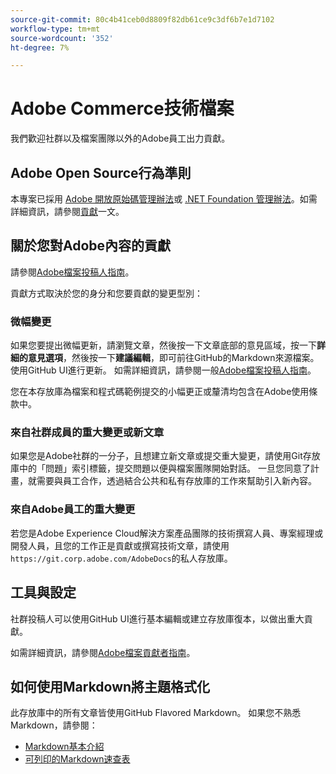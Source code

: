 ```yaml
---
source-git-commit: 80c4b41ceb0d8809f82db61ce9c3df6b7e1d7102
workflow-type: tm+mt
source-wordcount: '352'
ht-degree: 7%

---
```

# Adobe Commerce技術檔案

我們歡迎社群以及檔案團隊以外的Adobe員工出力貢獻。

## Adobe Open Source行為準則

本專案已採用 [Adobe 開放原始碼管理辦法](code-of-conduct.md)或 [.NET Foundation 管理辦法](https://dotnetfoundation.org/code-of-conduct)。如需詳細資訊，請參閱[貢獻](contributing.md)一文。

## 關於您對Adobe內容的貢獻

請參閱[Adobe檔案投稿人指南](https://experienceleague.adobe.com/docs/contributor/contributor-guide/introduction.html)。

貢獻方式取決於您的身分和您要貢獻的變更型別：

### 微幅變更

如果您要提出微幅更新，請瀏覽文章，然後按一下文章底部的意見區域，按一下&#x200B;**詳細的意見選項**，然後按一下&#x200B;**建議編輯**，即可前往GitHub的Markdown來源檔案。 使用GitHub UI進行更新。 如需詳細資訊，請參閱一般[Adobe檔案投稿人指南](https://experienceleague.adobe.com/docs/contributor/contributor-guide/introduction.html)。

您在本存放庫為檔案和程式碼範例提交的小幅更正或釐清均包含在Adobe使用條款中。

### 來自社群成員的重大變更或新文章

如果您是Adobe社群的一分子，且想建立新文章或提交重大變更，請使用Git存放庫中的「問題」索引標籤，提交問題以便與檔案團隊開始對話。 一旦您同意了計畫，就需要與員工合作，透過結合公共和私有存放庫的工作來幫助引入新內容。

### 來自Adobe員工的重大變更

若您是Adobe Experience Cloud解決方案產品團隊的技術撰寫人員、專案經理或開發人員，且您的工作正是貢獻或撰寫技術文章，請使用`https://git.corp.adobe.com/AdobeDocs`的私人存放庫。

## 工具與設定

社群投稿人可以使用GitHub UI進行基本編輯或建立存放庫復本，以做出重大貢獻。

如需詳細資訊，請參閱[Adobe檔案貢獻者指南](https://experienceleague.adobe.com/docs/contributor/contributor-guide/introduction.html)。

## 如何使用Markdown將主題格式化

此存放庫中的所有文章皆使用GitHub Flavored Markdown。 如果您不熟悉Markdown，請參閱：

- [Markdown基本介紹](https://help.github.com/articles/getting-started-with-writing-and-formatting-on-github/)
- [可列印的Markdown速查表](https://guides.github.com/pdfs/markdown-cheatsheet-online.pdf)

